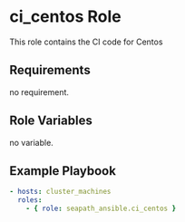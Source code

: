 # ci_centos Role

This role contains the CI code for Centos

## Requirements

no requirement.

## Role Variables

no variable.

## Example Playbook

```yaml
- hosts: cluster_machines
  roles:
    - { role: seapath_ansible.ci_centos }
```
